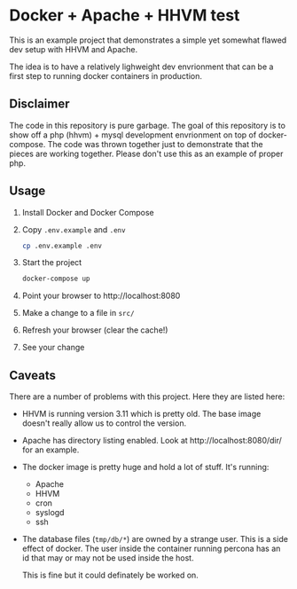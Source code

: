 Docker + Apache + HHVM test
===========================

This is an example project that demonstrates a simple yet somewhat flawed dev
setup with HHVM and Apache.

The idea is to have a relatively lighweight dev envrionment that can be a first
step to running docker containers in production.

Disclaimer
----------

The code in this repository is pure garbage. The goal of this repository is to
show off a php (hhvm) + mysql development envrionment on top of docker-compose.
The code was thrown together just to demonstrate that the pieces are working
together. Please don't use this as an example of proper php.

Usage
-----

1. Install Docker and Docker Compose
1. Copy `.env.example` and `.env`

    ```sh
    cp .env.example .env
    ```

1. Start the project

    ```sh
    docker-compose up
    ```

1. Point your browser to http://localhost:8080
1. Make a change to a file in `src/`
1. Refresh your browser (clear the cache!)
1. See your change

Caveats
-------

There are a number of problems with this project. Here they are listed here:

- HHVM is running version 3.11 which is pretty old. The base image doesn't
    really allow us to control the version.

 - Apache has directory listing enabled. Look at http://localhost:8080/dir/ for
    an example.

- The docker image is pretty huge and hold a lot of stuff. It's running:
  - Apache
  - HHVM
  - cron
  - syslogd
  - ssh

- The database files (`tmp/db/*`) are owned by a strange user. This is a side
    effect of docker. The user inside the container running percona has an id
    that may or may not be used inside the host.

    This is fine but it could definately be worked on.
